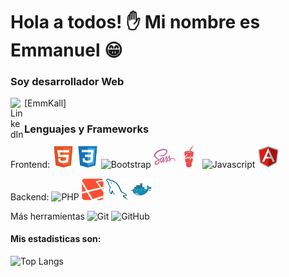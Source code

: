 # Hola a todos! :raised_hand:  Mi nombre es Emmanuel :grin:

### Soy desarrollador Web

[<img align="left" alt="LinkedIn" width="22px" src="https://cdn.worldvectorlogo.com/logos/linkedin-icon-2.svg" />](https://www.linkedin.com/in/emm-cal/) [EmmKall]

### Lenguajes y Frameworks

Frontend: <img src="https://github.com/devicons/devicon/blob/master/icons/html5/html5-original.svg" alt="HTML5" width="35">
<img src="https://github.com/devicons/devicon/blob/master/icons/css3/css3-original.svg" alt="CSS3" width="35">
<img src="https://raw.githubusercontent.com/jmnote/z-icons/master/svg/bootstrap.svg" alt="Bootstrap" width="35">
<img src="https://github.com/devicons/devicon/blob/master/icons/sass/sass-original.svg" alt="SASS" width="35">
<img src="https://github.com/devicons/devicon/blob/master/icons/gulp/gulp-plain.svg" alt="GULP" width="35">
<img src="https://raw.githubusercontent.com/jmnote/z-icons/master/svg/javascript.svg" alt="Javascript" width="35">
<img src="https://github.com/devicons/devicon/blob/master/icons/angularjs/angularjs-original.svg" alt="Angular" width="35">

Backend: <img src="https://raw.githubusercontent.com/jmnote/z-icons/master/svg/php.svg" alt="PHP" width="35">
<img src="https://github.com/devicons/devicon/blob/master/icons/laravel/laravel-plain.svg" alt="Laravel" width="35">
<img src="https://github.com/devicons/devicon/blob/master/icons/mysql/mysql-original.svg" alt="MySQL" width="35">
<img src="https://github.com/devicons/devicon/blob/master/icons/docker/docker-original.svg" alt="Docker" width="35">

Más herramientas <img src="https://raw.githubusercontent.com/jmnote/z-icons/master/svg/git.svg" alt="Git" width="35"> 
<img src="https://raw.githubusercontent.com/jmnote/z-icons/master/svg/github.svg" alt="GitHub" width="35">

#### Mis estadisticas son:

![Top Langs](https://github-readme-stats.vercel.app/api/top-langs/?username=EmmKall&show_icon=true&theme=tokyonight)


